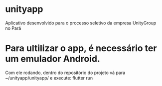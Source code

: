 # unityapp
Aplicativo desenvolvido para o processo seletivo da empresa UnityGroup no Pará

# Para ultilizar o app, é necessário ter um emulador Android.
Com ele rodando, dentro do repositório do projeto vá para ~/unityapp/unityapp/
e execute:
flutter run
